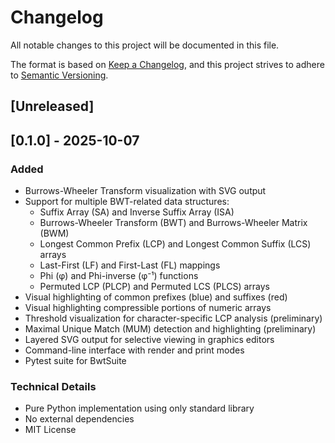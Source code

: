 # Changelog

All notable changes to this project will be documented in this file.

The format is based on [Keep a Changelog](https://keepachangelog.com/en/1.0.0/),
and this project strives to adhere to
[Semantic Versioning](https://semver.org/spec/v2.0.0.html).

## [Unreleased]

## [0.1.0] - 2025-10-07

### Added
- Burrows-Wheeler Transform visualization with SVG output
- Support for multiple BWT-related data structures:
  - Suffix Array (SA) and Inverse Suffix Array (ISA)
  - Burrows-Wheeler Transform (BWT) and Burrows-Wheeler Matrix (BWM)
  - Longest Common Prefix (LCP) and Longest Common Suffix (LCS) arrays
  - Last-First (LF) and First-Last (FL) mappings
  - Phi (φ) and Phi-inverse (φ⁻¹) functions
  - Permuted LCP (PLCP) and Permuted LCS (PLCS) arrays
- Visual highlighting of common prefixes (blue) and suffixes (red)
- Visual highlighting compressible portions of numeric arrays
- Threshold visualization for character-specific LCP analysis (preliminary)
- Maximal Unique Match (MUM) detection and highlighting (preliminary)
- Layered SVG output for selective viewing in graphics editors
- Command-line interface with render and print modes
- Pytest suite for BwtSuite

### Technical Details
- Pure Python implementation using only standard library
- No external dependencies
- MIT License
